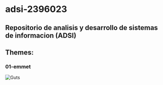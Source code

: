 # adsi-2396023
Repositorio de analisis y desarrollo de sistemas de informacion (ADSI)
---

## Themes: 

### 01-emmet

![Guts](https://static.wikia.nocookie.net/berserk/images/4/43/Guts_halc%C3%B3n.jpg/revision/latest?cb=20160323161125&path-prefix=es)
